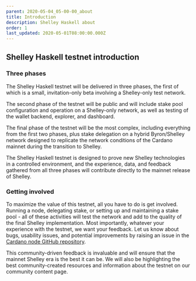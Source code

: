 ```yaml
---
parent: 2020-05-04_05-00-00_about
title: Introduction
description: Shelley Haskell about
order: 1
last_updated: 2020-05-01T08:00:00.000Z
---
```

## Shelley Haskell testnet introduction

### Three phases
The Shelley Haskell testnet will be delivered in three phases, the first of which is a small, invitation-only beta involving a Shelley-only test network.

The second phase of the testnet will be public and will include stake pool configuration and operation on a Shelley-only network, as well as testing of the wallet backend, explorer, and dashboard.

The final phase of the testnet will be the most complex, including everything from the first two phases, plus stake delegation on a hybrid Byron/Shelley network designed to replicate the network conditions of the Cardano mainnet during the transition to Shelley.

The Shelley Haskell testnet is designed to prove new Shelley technologies in a controlled environment, and the experience, data, and feedback gathered from all three phases will contribute directly to the mainnet release of Shelley.

### Getting involved

To maximize the value of this testnet, all you have to do is get involved. Running a node, delegating stake, or setting up and maintaining a stake pool - all of these activities will test the network and add to the quality of the final Shelley implementation. Most importantly, whatever your experience with the testnet, we want your feedback. Let us know about bugs, usability issues, and potential improvements by raising an issue in the [Cardano node GitHub repository](https://github.com/input-output-hk/cardano-node). 

This community-driven feedback is invaluable and will ensure that the mainnet Shelley era is the best it can be. We will also be highlighting the best community-created resources and information about the testnet on our community content page.




